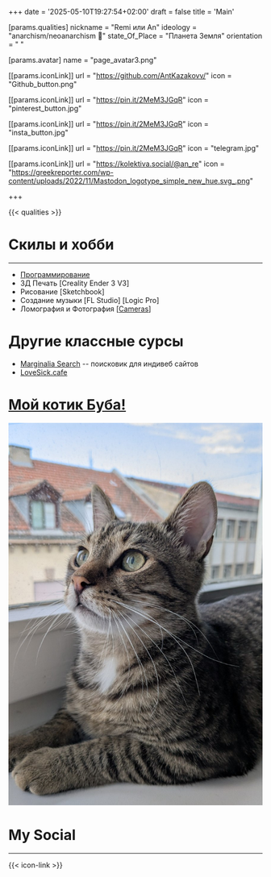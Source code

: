+++
date = '2025-05-10T19:27:54+02:00'
draft = false
title = 'Main'

[params.qualities]
nickname = "Remi или An"
ideology = "anarchism/neoanarchism 🔳"
state_Of_Place = "Планета Земля"
orientation = " "

[params.avatar]
name = "page_avatar3.png"

[[params.iconLink]]
url = "https://github.com/AntKazakovv/"
icon = "Github_button.png"

[[params.iconLink]]
url = "https://pin.it/2MeM3JGqR"
icon = "pinterest_button.jpg"

[[params.iconLink]]
url = "https://pin.it/2MeM3JGqR"
icon = "insta_button.jpg"

[[params.iconLink]]
url = "https://pin.it/2MeM3JGqR"
icon = "telegram.jpg"

[[params.iconLink]]
url = "https://kolektiva.social/@an_re"
icon = "https://greekreporter.com/wp-content/uploads/2022/11/Mastodon_logotype_simple_new_hue.svg_.png"

+++

{{< qualities >}}

# Скилы и хобби
---
- [Программирование](programming)
- 3Д Печать [Creality Ender 3 V3]
- Рисование [Sketchbook]
- Создание музыки [FL Studio] [Logic Pro]
- Ломография и Фотография [[Cameras](cameras)]

# Другие классные сурсы
- [Marginalia Search](https://marginalia-search.com/) -- поисковик для индивеб сайтов
- [LoveSick.cafe](https://lovesick.cafe/)

# [Мой котик Буба!](buba)
![Buba](./buba.jpg)

# My Social
---
{{< icon-link >}}
